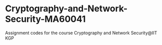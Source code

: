 # Cryptography-and-Network-Security-MA60041
Assignment codes for the course Cryptography and Network Security@IIT KGP
